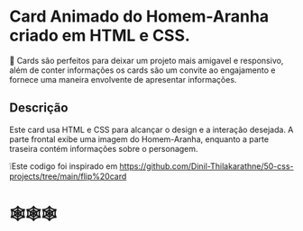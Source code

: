 # Card Animado do Homem-Aranha criado em HTML e CSS.   
📌 Cards são perfeitos para deixar um projeto mais amigavel e responsivo, além de conter informações os cards são um convite ao engajamento e fornece uma maneira envolvente de apresentar informações. 

 <h2>Descrição</h2>
 Este card usa HTML e CSS para alcançar o design e a interação desejada. A parte frontal exibe uma imagem do Homem-Aranha, enquanto a parte traseira contém informações sobre o personagem. 

  
  ❕Este codigo foi inspirado em https://github.com/Dinil-Thilakarathne/50-css-projects/tree/main/flip%20card 

 # 🕸️🕸️🕸️
